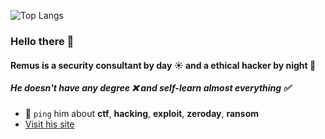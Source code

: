 ![Top Langs](https://github-readme-stats.vercel.app/api/top-langs/?username=RemusDBD&layout=compact&langs_count=99)

### Hello there 👋

#### Remus is a security consultant by day ☀️ and a ethical hacker by night 🌙
##### He doesn't have any degree ❌ and self-learn almost everything ✅

- 💬 `ping` him about **ctf**, **hacking**, **exploit**, **zeroday**, **ransom**
- [Visit his site](https://remusdbd.github.io)
